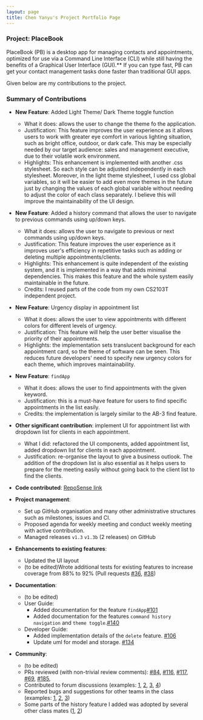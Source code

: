 ```yaml
---
layout: page
title: Chen Yanyu's Project Portfolio Page
---
```


### Project: PlaceBook

PlaceBook (PB) is a desktop app for managing contacts and appointments, optimized for use via a Command Line Interface (CLI) while still having the benefits of a Graphical User Interface (GUI).** If you can type fast, PB can get your contact management tasks done faster than traditional GUI apps.

Given below are my contributions to the project.

### Summary of Contributions

* **New Feature**: Added Light Theme/ Dark Theme toggle function
  * What it does: allows the user to change the theme fo the application.
  * Justification: This feature improves the user experience as it allows users to work with greater eye comfort in various
    lighting situation, such as bright office, outdoor, or dark cafe. This may be especially needed by our target audience: 
    sales and management executive, due to their volatile work environment.
  * Highlights: This enhancement is implemented with another .css stylesheet. So each style can be adjusted independently 
    in each stylesheet. Moreover, in the light theme stylesheet, I used css global variables, so it will be easier to add 
    even more themes in the future just by changing the values of each global variable without needing to adjust the color 
    of each class separately. I believe this will improve the maintainability of the UI design.

* **New Feature**: Added a history command that allows the user to navigate to previous commands using up/down keys.
  * What it does: allows the user to navigate to previous or next commands using up/down keys.
  * Justification: This feature improves the user experience as it improves user's efficiency in repetitive tasks such as 
    adding or deleting multiple appointments/clients.
  * Highlights: This enhancement is quite independent of the existing system, and it is implemented in a way that adds 
    minimal dependencies. This makes this feature and the whole system easily maintainable in the future.
  * Credits: I reused parts of the code from my own CS2103T independent project.

* **New Feature**: Urgency display in appointment list
  * What it does: allows the user to view appointments with different colors for different levels of urgency.
  * Justification: This feature will help the user better visualise the priority of their appointments.
  * Highlights: the implementation sets translucent background for each appointment card, so the theme of 
    software can be seen. This reduces future developers' need to specify new urgency colors for each theme, which 
    improves maintainability.

* **New Feature**: `findApp`
  * What it does: allows the user to find appointments with the given keyword.
  * Justification: this is a must-have feature for users to find specific appointments in the list easily.
  * Credits: the implementation is largely similar to the AB-3 find feature.

* **Other significant contribution**: implement UI for appointment list with dropdown list for clients in each appointment.
  * What I did: refactored the UI components, added appointment list, added dropdown list for clients in each appointment.
  * Justification: re-organise the layout to give a business outlook. The addition of the dropdown list is also essential 
    as it helps users to prepare for the meeting easily without going back to the client list to find the clients.
  
* **Code contributed**: [RepoSense link]()

* **Project management**:
  * Set up GitHub organisation and many other administrative structures such as milestones, issues and CI.
  * Proposed agenda for weekly meeting and conduct weekly meeting with active contribution.
  * Managed releases `v1.3` `v1.3b` (2 releases) on GitHub
  
  
* **Enhancements to existing features**:
  * Updated the UI layout
  * (to be edited)Wrote additional tests for existing features to increase coverage from 88% to 92% (Pull requests [\#36](), [\#38]())


* **Documentation**:
  * (to be edited)
  * User Guide:
    * Added documentation for the feature `findApp`[\#101](https://github.com/AY2122S1-CS2103T-T12-3/tp/pull/101)
    * Added documentation for the features `command history navigation` and `theme toggle`.[\#140](https://github.com/AY2122S1-CS2103T-T12-3/tp/pull/140)
  * Developer Guide:
    * Added implementation details of the `delete` feature. [\#106](https://github.com/AY2122S1-CS2103T-T12-3/tp/pull/106)
    * Update uml for model and storage. [\#134](https://github.com/AY2122S1-CS2103T-T12-3/tp/pull/134)


* **Community**:
  * (to be edited)
  * PRs reviewed (with non-trivial review comments): 
    [\#84](https://github.com/AY2122S1-CS2103T-T12-3/tp/pull/84), 
    [\#116](https://github.com/AY2122S1-CS2103T-T12-3/tp/pull/116), 
    [\#117](https://github.com/AY2122S1-CS2103T-T12-3/tp/pull/117), 
    [\#69](https://github.com/AY2122S1-CS2103T-T12-3/tp/pull/69), 
    [\#185](https://github.com/AY2122S1-CS2103T-T12-3/tp/pull/185), 
  * Contributed to forum discussions (examples: [1](https://github.com/nus-cs2103-AY2122S1/forum/issues/158#issuecomment-909827199), [2](), [3](), [4]())
  * Reported bugs and suggestions for other teams in the class (examples: [1](), [2](), [3]())
  * Some parts of the history feature I added was adopted by several other class mates ([1](), [2]())

